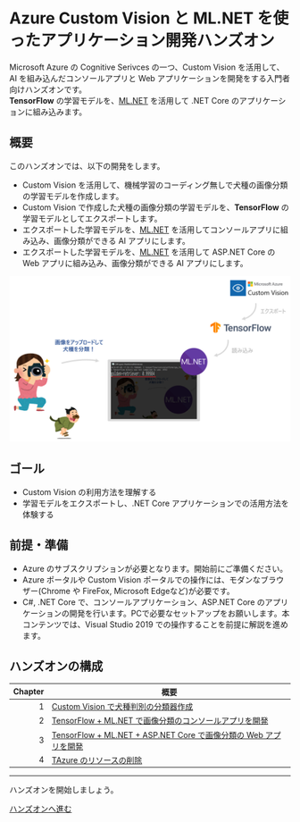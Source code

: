 # Azure Custom Vision と ML.NET を使ったアプリケーション開発ハンズオン

Microsoft Azure の Cognitive Serivces の一つ、Custom Vision を活用して、AI を組み込んだコンソールアプリと Web アプリケーションを開発をする入門者向けハンズオンです。  
**TensorFlow** の学習モデルを、[ML.NET](https://dotnet.microsoft.com/apps/machinelearning-ai/ml-dotnet) を活用して .NET Core のアプリケーションに組み込みます。

## 概要

このハンズオンでは、以下の開発をします。

- Custom Vision を活用して、機械学習のコーディング無しで犬種の画像分類の学習モデルを作成します。
- Custom Vision で作成した犬種の画像分類の学習モデルを、**TensorFlow** の学習モデルとしてエクスポートします。
- エクスポートした学習モデルを、[ML.NET](https://dotnet.microsoft.com/apps/machinelearning-ai/ml-dotnet) を活用してコンソールアプリに組み込み、画像分類ができる AI アプリにします。
- エクスポートした学習モデルを、[ML.NET](https://dotnet.microsoft.com/apps/machinelearning-ai/ml-dotnet) を活用して ASP.NET Core の Web アプリに組み込み、画像分類ができる AI アプリにします。

![01-30](./images/00-overview.png)

## ゴール

- Custom Vision の利用方法を理解する
- 学習モデルをエクスポートし、.NET Core アプリケーションでの活用方法を体験する

## 前提・準備

- Azure のサブスクリプションが必要となります。開始前にご準備ください。
- Azure ポータルや Custom Vision ポータルでの操作には、モダンなブラウザー(Chrome や FireFox, Microsoft Edgeなど)が必要です。
- C#, .NET Core で、コンソールアプリケーション、ASP.NET Core のアプリケーションの開発を行います。PCで必要なセットアップをお願いします。本コンテンツでは、Visual Studio 2019 での操作することを前提に解説を進めます。

## ハンズオンの構成

|Chapter|概要|
|--:|---|
|1|[Custom Vision で犬種判別の分類器作成](./docs/01_create-custom-vision.md)|
|2|[TensorFlow + ML.NET で画像分類のコンソールアプリを開発](./docs/02_create-console-app.md)|
|3|[TensorFlow + ML.NET + ASP.NET Core で画像分類の Web アプリを開発](./docs/03_create-aspnetcore-app.md)|
|4|[TAzure のリソースの削除](./docs/04_cleanup-resources.md)|

---

ハンズオンを開始しましょう。

[ハンズオンへ進む](./docs/01_create-custom-vision.md)